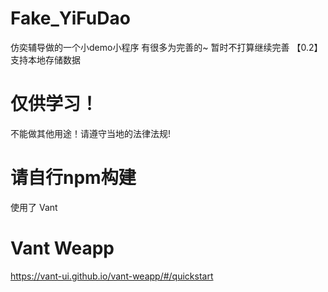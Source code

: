 # Fake_YiFuDao
仿奕辅导做的一个小demo小程序
有很多为完善的~ 暂时不打算继续完善
【0.2】
支持本地存储数据
# 仅供学习！
不能做其他用途！请遵守当地的法律法规!

# 请自行npm构建
使用了 Vant
# Vant Weapp
https://vant-ui.github.io/vant-weapp/#/quickstart



